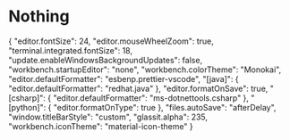 # Nothing

{
"editor.fontSize": 24,
"editor.mouseWheelZoom": true,
"terminal.integrated.fontSize": 18,
"update.enableWindowsBackgroundUpdates": false,
"workbench.startupEditor": "none",
"workbench.colorTheme": "Monokai",
"editor.defaultFormatter": "esbenp.prettier-vscode",
"[java]": {
"editor.defaultFormatter": "redhat.java"
},
"editor.formatOnSave": true,
"[csharp]": {
"editor.defaultFormatter": "ms-dotnettools.csharp"
},
"[python]": {
"editor.formatOnType": true
},
"files.autoSave": "afterDelay",
"window.titleBarStyle": "custom",
"glassit.alpha": 235,
"workbench.iconTheme": "material-icon-theme"
}
